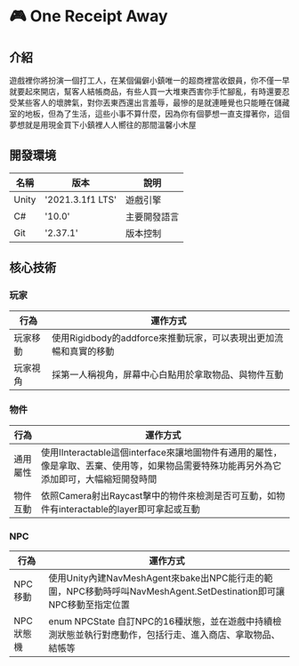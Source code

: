 # 🎮 One Receipt Away

## 介紹
遊戲裡你將扮演一個打工人，在某個偏僻小鎮唯一的超商裡當收銀員，你不僅一早就要起來開店，幫客人結帳商品，有些人買一大堆東西害你手忙腳亂，有時還要忍受某些客人的壞脾氣，對你丟東西還出言羞辱，最慘的是就連睡覺也只能睡在儲藏室的地板，但為了生活，這些小事不算什麼，因為你有個夢想一直支撐著你，這個夢想就是用現金買下小鎮裡人人嚮往的那間溫馨小木屋

## 開發環境
| 名稱 | 版本 | 說明 |
|------|------|------|
| Unity | '2021.3.1f1 LTS' | 遊戲引擎 |
| C# | '10.0' | 主要開發語言 |
| Git | '2.37.1' | 版本控制 |

## 核心技術
### 玩家
| 行為 | 運作方式 |
|------|------|
| 玩家移動 | 使用Rigidbody的addforce來推動玩家，可以表現出更加流暢和真實的移動 |
| 玩家視角 | 採第一人稱視角，屏幕中心白點用於拿取物品、與物件互動 |

### 物件
| 行為 | 運作方式 |
|------|------|
| 通用屬性 | 使用IInteractable這個interface來讓地圖物件有通用的屬性，像是拿取、丟棄、使用等，如果物品需要特殊功能再另外為它添加即可，大幅縮短開發時間 |
| 物件互動 | 依照Camera射出Raycast擊中的物件來檢測是否可互動，如物件有interactable的layer即可拿起或互動 |

### NPC
| 行為 | 運作方式 |
|------|------|
| NPC移動 | 使用Unity內建NavMeshAgent來bake出NPC能行走的範圍，NPC移動時呼叫NavMeshAgent.SetDestination即可讓NPC移動至指定位置 |
| NPC狀態機 | enum NPCState 自訂NPC的16種狀態，並在遊戲中持續檢測狀態並執行對應動作，包括行走、進入商店、拿取物品、結帳等|
